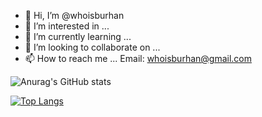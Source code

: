 - 👋 Hi, I’m @whoisburhan
- 👀 I’m interested in ...
- 🌱 I’m currently learning ...
- 💞️ I’m looking to collaborate on ...
- 📫 How to reach me ... Email: whoisburhan@gmail.com

![Anurag's GitHub stats](https://github-readme-stats.vercel.app/api?username=whoisburhan&show_icons=true&theme=radical&count_private=true&hide=stars,prs,issues,contribs)

[![Top Langs](https://github-readme-stats.vercel.app/api/top-langs/?username=whoisburhan&theme=radical)](https://github.com/anuraghazra/github-readme-stats)

<!---
whoisburhan/whoisburhan is a ✨ special ✨ repository because its `README.md` (this file) appears on your GitHub profile.
You can click the Preview link to take a look at your changes.
--->
